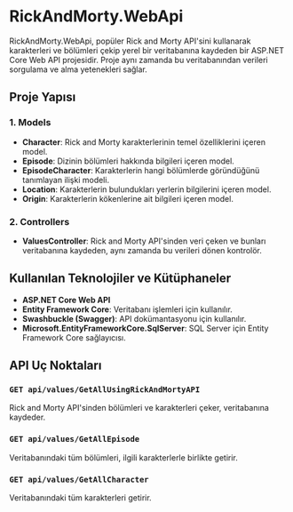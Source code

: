# RickAndMorty.WebApi

RickAndMorty.WebApi, popüler Rick and Morty API'sini kullanarak karakterleri ve bölümleri çekip yerel bir veritabanına kaydeden bir ASP.NET Core Web API projesidir. Proje aynı zamanda bu veritabanından verileri sorgulama ve alma yetenekleri sağlar.

## Proje Yapısı

### 1. Models
- **Character**: Rick and Morty karakterlerinin temel özelliklerini içeren model.
- **Episode**: Dizinin bölümleri hakkında bilgileri içeren model.
- **EpisodeCharacter**: Karakterlerin hangi bölümlerde göründüğünü tanımlayan ilişki modeli.
- **Location**: Karakterlerin bulundukları yerlerin bilgilerini içeren model.
- **Origin**: Karakterlerin kökenlerine ait bilgileri içeren model.

### 2. Controllers
- **ValuesController**: Rick and Morty API'sinden veri çeken ve bunları veritabanına kaydeden, aynı zamanda bu verileri dönen kontrolör.

## Kullanılan Teknolojiler ve Kütüphaneler
- **ASP.NET Core Web API**
- **Entity Framework Core**: Veritabanı işlemleri için kullanılır.
- **Swashbuckle (Swagger)**: API dokümantasyonu için kullanılır.
- **Microsoft.EntityFrameworkCore.SqlServer**: SQL Server için Entity Framework Core sağlayıcısı.

## API Uç Noktaları

### `GET api/values/GetAllUsingRickAndMortyAPI`
Rick and Morty API'sinden bölümleri ve karakterleri çeker, veritabanına kaydeder.

### `GET api/values/GetAllEpisode`
Veritabanındaki tüm bölümleri, ilgili karakterlerle birlikte getirir.

### `GET api/values/GetAllCharacter`
Veritabanındaki tüm karakterleri getirir.

